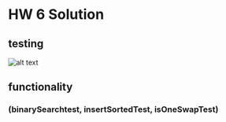 # HW 6 Solution
## testing
![alt text](img.png)
## functionality
### (binarySearchtest, insertSortedTest, isOneSwapTest)

